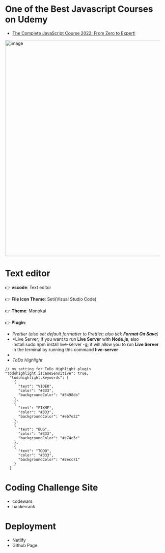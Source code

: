 # One of the Best Javascript Courses on Udemy

- [The Complete JavaScript Course 2022: From Zero to Expert!](https://www.udemy.com/course/the-complete-javascript-course/)

[<img width="702" alt="image" src="https://user-images.githubusercontent.com/77439221/183277657-210f2cd8-54e0-440c-bd24-cda5431efa5e.png">](https://www.udemy.com/course/the-complete-javascript-course/)


# Text editor 

👉 **vscode**: Text editor

👉 **File Icon Theme**: Seti(Visual Studio Code) 

👉 **Theme**: Monokai

👉 **Plugin**: 
- *Prettier (also set default formatter to Prettier; also tick **Format On Save**)*
- *Live Server; if you want to run **Live Server** with **Node.js**, also install:sudo npm install live-server -g; it will allow you to run **Live Server** in the terminal by running this command **live-server**
- 
- *ToDo Highlight*
```
// my setting for ToDo Highlight plugin
"todohighlight.isCaseSensitive": true,
  "todohighlight.keywords": [
    {
      "text": "VIDEO",
      "color": "#333",
      "backgroundColor": "#3498db"
    },
    {
      "text": "FIXME",
      "color": "#333",
      "backgroundColor": "#e67e22"
    },
    {
      "text": "BUG",
      "color": "#333",
      "backgroundColor": "#e74c3c"
    },
    {
      "text": "TODO",
      "color": "#333",
      "backgroundColor": "#2ecc71"
    }
  ]
```

# Coding Challenge Site

- codewars
- hackerrank

# Deployment

- Netlify
- Github Page


